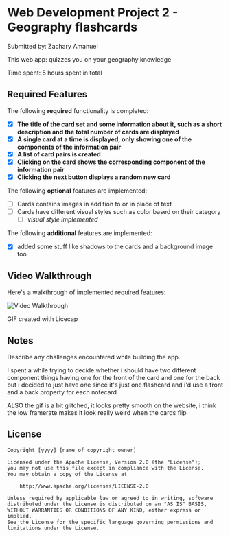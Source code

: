 # Web Development Project 2 - Geography flashcards

Submitted by: Zachary Amanuel

This web app: quizzes you on your geography knowledge

Time spent: 5 hours spent in total

## Required Features

The following **required** functionality is completed:

- [X] **The title of the card set and some information about it, such as a short description and the total number of cards are displayed**
- [X] **A single card at a time is displayed, only showing one of the components of the information pair**
- [X] **A list of card pairs is created**
- [X] **Clicking on the card shows the corresponding component of the information pair**
- [X] **Clicking the next button displays a random new card**

The following **optional** features are implemented:

- [ ] Cards contains images in addition to or in place of text
- [ ] Cards have different visual styles such as color based on their category
  - [ ] *visual style implemented*

The following **additional** features are implemented:

* [X] added some stuff like shadows to the cards and a background image too

## Video Walkthrough

Here's a walkthrough of implemented required features:

<img src='https://media3.giphy.com/media/v1.Y2lkPTc5MGI3NjExZXFzaXZrMG8xbWhxbjB4Y2hmZXU5OWZ6eWg2bWJoaDhiMnJwcXh0MSZlcD12MV9pbnRlcm5hbF9naWZfYnlfaWQmY3Q9Zw/WxTsb8py3yjkoviJEr/giphy.gif' title='Video Walkthrough' width='' alt='Video Walkthrough' />

<!-- Replace this with whatever GIF tool you used! -->
GIF created with Licecap  
<!-- Recommended tools:
[Kap](https://getkap.co/) for macOS
[ScreenToGif](https://www.screentogif.com/) for Windows
[peek](https://github.com/phw/peek) for Linux. -->

## Notes

Describe any challenges encountered while building the app.

I spent a while trying to decide whether i should have two different component things having one for the front of the card and one for the back but i decided to just have one since it's just one flashcard and i'd use a front and a back property for each notecard

ALSO the gif is a bit glitched, it looks pretty smooth on the website, i think the low framerate makes it look really weird when the cards flip


## License

    Copyright [yyyy] [name of copyright owner]

    Licensed under the Apache License, Version 2.0 (the "License");
    you may not use this file except in compliance with the License.
    You may obtain a copy of the License at

        http://www.apache.org/licenses/LICENSE-2.0

    Unless required by applicable law or agreed to in writing, software
    distributed under the License is distributed on an "AS IS" BASIS,
    WITHOUT WARRANTIES OR CONDITIONS OF ANY KIND, either express or implied.
    See the License for the specific language governing permissions and
    limitations under the License.
